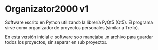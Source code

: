# Organizator2000 v1
Software escrito en Python utilizando la librería PyQt5 (Qt5).
El programa sirve como organizador de proyectos personales (similar a Trello).

En esta versión inicial el software solo manejaba un archivo para guardar todos los proyectos, sin separar en sub proyectos.
